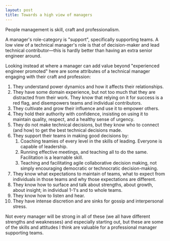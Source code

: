 ```yaml
---
layout: post
title: Towards a high view of managers
---
```


People management is skill, craft and professionalism.

<!--more-->

A manager's role-category is "support", specifically supporting teams. A low view of a technical manager's role is that of decision-maker and lead technical contributor—this is hardly better than having an extra senior engineer around.

Looking instead at where a manager can add value beyond "experienced engineer promoted" here are some attributes of a technical manager engaging with their craft and profession:
1. They understand power dynamics and how it affects their relationships.
1. They have some domain experience, but not too much that they are distracted from their work. They know that relying on it for success is a red flag, and disempowers teams and individual contributors.
1. They cultivate and grow their influence and use it to empower others.
1. They hold their authority with confidence, insisting on using it to maintain quality, respect, and a healthy sense of urgency.
1. They do not make technical decisions, but they know who to connect (and how) to get the best technical decisions made.
1. They support their teams in making good decisions by:
	1. Coaching teamies of every level in the skills of leading. Everyone is capable of leadership.
	2. Running effective meetings, and teaching all to do the same. Facilitation is a learnable skill.
	3. Teaching and facilitating agile collaborative decision making, not simply encouraging democratic or technocratic decision-making.
1. They know what expectations to maintain of teams, what to expect from individuals in those teams and why those expectations are different.
1. They know how to surface and talk about strengths, about growth, about insight; in individual 1-1's and to whole teams.
1. They know how to listen and hear.
1. They have intense discretion and are sinks for gossip and interpersonal stress.

Not every manager will be strong in all of these (we all have different strengths and weaknesses) and especially starting out, but these are some of the skills and attitudes I think are valuable for a professional manager supporting teams.